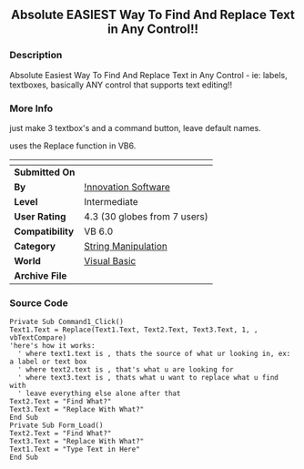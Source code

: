 ﻿<div align="center">

## Absolute EASIEST Way To Find And Replace Text in Any Control\!\!


</div>

### Description

Absolute Easiest Way To Find And Replace Text in Any Control - ie: labels, textboxes, basically ANY control that supports text editing!!
 
### More Info
 
just make 3 textbox's and a command button, leave default names.

uses the Replace function in VB6.


<span>             |<span>
---                |---
**Submitted On**   |
**By**             |[\!nnovation Software](https://github.com/Planet-Source-Code/PSCIndex/blob/master/ByAuthor/nnovation-software.md)
**Level**          |Intermediate
**User Rating**    |4.3 (30 globes from 7 users)
**Compatibility**  |VB 6\.0
**Category**       |[String Manipulation](https://github.com/Planet-Source-Code/PSCIndex/blob/master/ByCategory/string-manipulation__1-5.md)
**World**          |[Visual Basic](https://github.com/Planet-Source-Code/PSCIndex/blob/master/ByWorld/visual-basic.md)
**Archive File**   |[](https://github.com/Planet-Source-Code/nnovation-software-absolute-easiest-way-to-find-and-replace-text-in-any-control__1-12526/archive/master.zip)





### Source Code

```
Private Sub Command1_Click()
Text1.Text = Replace(Text1.Text, Text2.Text, Text3.Text, 1, , vbTextCompare)
'here's how it works:
  ' where text1.text is , thats the source of what ur looking in, ex: a label or text box
  ' where text2.text is , that's what u are looking for
  ' where text3.text is , thats what u want to replace what u find with
  ' leave everything else alone after that
Text2.Text = "Find What?"
Text3.Text = "Replace With What?"
End Sub
Private Sub Form_Load()
Text2.Text = "Find What?"
Text3.Text = "Replace With What?"
Text1.Text = "Type Text in Here"
End Sub
```

